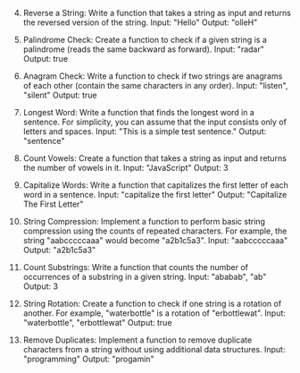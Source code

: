 4. Reverse a String:
Write a function that takes a string as input and returns the reversed version of the string.
Input: "Hello"
Output: "olleH"

5. Palindrome Check:
Create a function to check if a given string is a palindrome (reads the same backward as forward).
Input: "radar"
Output: true

6. Anagram Check:
Write a function to check if two strings are anagrams of each other (contain the same characters in any order).
Input: "listen", "silent"
Output: true

7. Longest Word:
Write a function that finds the longest word in a sentence. For simplicity, you can assume that the input consists only of letters and spaces.
Input: "This is a simple test sentence."
Output: "sentence"

8. Count Vowels:
Create a function that takes a string as input and returns the number of vowels in it.
Input: "JavaScript"
Output: 3

9. Capitalize Words:
Write a function that capitalizes the first letter of each word in a sentence.
Input: "capitalize the first letter"
Output: "Capitalize The First Letter"

10. String Compression:
Implement a function to perform basic string compression using the counts of repeated characters. For example, the string "aabcccccaaa" would become "a2b1c5a3".
Input: "aabcccccaaa"
Output: "a2b1c5a3"

11. Count Substrings:
Write a function that counts the number of occurrences of a substring in a given string.
Input: "ababab", "ab"
Output: 3

12. String Rotation:
Create a function to check if one string is a rotation of another. For example, "waterbottle" is a rotation of "erbottlewat".
Input: "waterbottle", "erbottlewat"
Output: true

13. Remove Duplicates:
Implement a function to remove duplicate characters from a string without using additional data structures.
Input: "programming"
Output: "progamin"